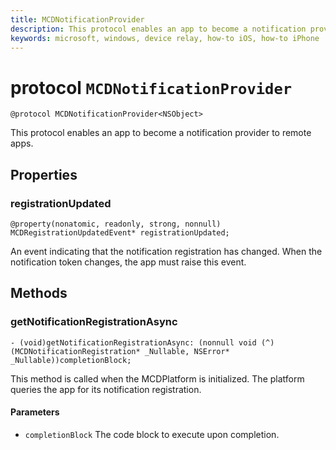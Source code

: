 ```yaml
---
title: MCDNotificationProvider
description: This protocol enables an app to become a notification provider to remote apps.
keywords: microsoft, windows, device relay, how-to iOS, how-to iPhone 
---
```


# protocol `MCDNotificationProvider`

```
@protocol MCDNotificationProvider<NSObject>
```

This protocol enables an app to become a notification provider to remote apps.

## Properties 

### registrationUpdated
`@property(nonatomic, readonly, strong, nonnull) MCDRegistrationUpdatedEvent* registrationUpdated;`

An event indicating that the notification registration has changed. When the notification token changes, the app must raise this event.

## Methods

### getNotificationRegistrationAsync
`- (void)getNotificationRegistrationAsync: (nonnull void (^)(MCDNotificationRegistration* _Nullable, NSError* _Nullable))completionBlock;`

This method is called when the MCDPlatform is initialized. The platform queries the app for its notification registration.

#### Parameters
* `completionBlock` The code block to execute upon completion.